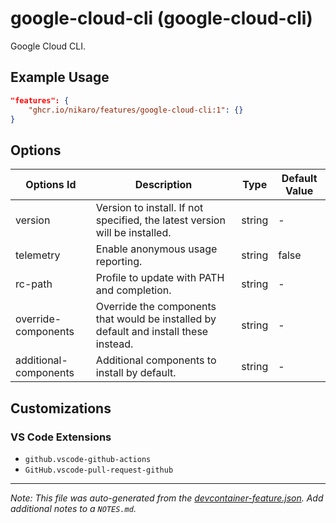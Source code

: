 
# google-cloud-cli (google-cloud-cli)

Google Cloud CLI.

## Example Usage

```json
"features": {
    "ghcr.io/nikaro/features/google-cloud-cli:1": {}
}
```

## Options

| Options Id | Description | Type | Default Value |
|-----|-----|-----|-----|
| version | Version to install. If not specified, the latest version will be installed. | string | - |
| telemetry | Enable anonymous usage reporting. | string | false |
| rc-path | Profile to update with PATH and completion. | string | - |
| override-components | Override the components that would be installed by default and install these instead. | string | - |
| additional-components | Additional components to install by default. | string | - |

## Customizations

### VS Code Extensions

- `github.vscode-github-actions`
- `GitHub.vscode-pull-request-github`



---

_Note: This file was auto-generated from the [devcontainer-feature.json](https://github.com/nikaro/features/blob/main/src/google-cloud-cli/devcontainer-feature.json).  Add additional notes to a `NOTES.md`._
